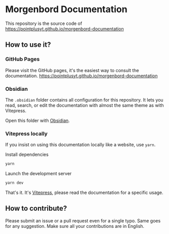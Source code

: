 # Morgenbord Documentation

This repository is the source code of https://pointplusyt.github.io/morgenbord-documentation

## How to use it?

### GitHub Pages
Please visit the GitHub pages, it's the easiest way to consult the documentation.
https://pointplusyt.github.io/morgenbord-documentation

### Obsidian
The `.obsidian` folder contains all configuration for this repository. It lets you read, search, or edit the documentation with almost the same theme as with Vitepress.

Open this folder with [Obsidian](https://obsdian.md).

### Vitepress locally
If you insist on using this documentation locally like a website, use `yarn`.

Install dependencies
```sh
yarn
```

Launch the development server

```sh
yarn dev
```

That's it. It's [Vitepress](https://vitepress.dev), please read the documentation for a specific usage.

## How to contribute?

Please submit an issue or a pull request even for a single typo. Same goes for any suggestion. Make sure all your contributions are in English.